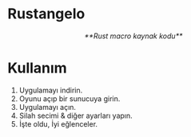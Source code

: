 # Rustangelo
<p align="center">
  <i>**Rust macro kaynak kodu**</i>
</p>

# Kullanım
1. Uygulamayı indirin.
2. Oyunu açıp bir sunucuya girin.
3. Uygulamayı açın.
4. Silah secimi & diğer ayarları yapın.
5. İşte oldu, İyi eğlenceler.